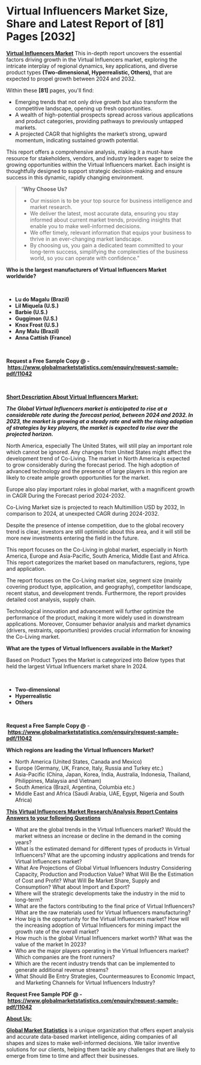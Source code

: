 <h1>Virtual Influencers Market Size, Share and Latest Report of [81] Pages [2032]</h1>
<p><a href="https://www.globalmarketstatistics.com/market-reports/virtual-influencers-market-11042"><strong>Virtual Influencers Market</strong></a> This in-depth report uncovers the essential factors driving growth in the Virtual Influencers market, exploring the intricate interplay of regional dynamics, key applications, and diverse product types <strong>(Two-dimensional, Hyperrealistic, Others),</strong> that are expected to propel growth between 2024 and 2032.</p>
<p>Within these <strong>[81]</strong> pages, you'll find:</p>
<ul>
<li>Emerging trends that not only drive growth but also transform the competitive landscape, opening up fresh opportunities.</li>
<li>A wealth of high-potential prospects spread across various applications and product categories, providing pathways to previously untapped markets.</li>
<li>A projected CAGR that highlights the market&rsquo;s strong, upward momentum, indicating sustained growth potential.</li>
</ul>
<p>This report offers a comprehensive analysis, making it a must-have resource for stakeholders, vendors, and industry leaders eager to seize the growing opportunities within the Virtual Influencers market. Each insight is thoughtfully designed to support strategic decision-making and ensure success in this dynamic, rapidly changing environment.</p>
<blockquote class="">
<p>&ldquo;<strong>Why Choose Us? </strong></p>
<ul>
<li>Our mission is to be your top source for business intelligence and market research.</li>
<li>We deliver the latest, most accurate data, ensuring you stay informed about current market trends, providing insights that enable you to make well-informed decisions.</li>
<li>We offer timely, relevant information that equips your business to thrive in an ever-changing market landscape.</li>
<li>By choosing us, you gain a dedicated team committed to your long-term success, simplifying the complexities of the business world, so you can operate with confidence.&rdquo;</li>
</ul>
</blockquote>
<p><strong>Who is the largest manufacturers of Virtual Influencers Market worldwide?</strong></p>
<p>&nbsp;</p>
<ul>
<li><strong>Lu do Magalu (Brazil)</strong></li>
<li><strong>Lil Miquela (U.S.)</strong></li>
<li><strong>Barbie (U.S.)</strong></li>
<li><strong>Guggimon (U.S.)</strong></li>
<li><strong>Knox Frost (U.S.)</strong></li>
<li><strong>Any Malu (Brazil)</strong></li>
<li><strong>Anna Cattish (France)</strong></li>
</ul>
<p>&nbsp;</p>
<p><strong>Request a Free Sample Copy @ -&nbsp;</strong><a href="https://www.globalmarketstatistics.com/enquiry/request-sample-pdf/11042"><strong>https://www.globalmarketstatistics.com/enquiry/request-sample-pdf/11042</strong></a></p>
<p>&nbsp;</p>
<p><strong><u>Short Description About Virtual Influencers Market:</u></strong></p>
<p><strong><em>The Global Virtual Influencers market is anticipated to rise at a considerable rate during the forecast period, between 2024 and 2032. In 2023, the market is growing at a steady rate and with the rising adoption of strategies by key players, the market is expected to rise over the projected horizon.</em></strong></p>
<p>North America, especially The United States, will still play an important role which cannot be ignored. Any changes from United States might affect the development trend of Co-Living. The market in North America is expected to grow considerably during the forecast period. The high adoption of advanced technology and the presence of large players in this region are likely to create ample growth opportunities for the market.</p>
<p>Europe also play important roles in global market, with a magnificent growth in CAGR During the Forecast period 2024-2032.</p>
<p>Co-Living Market size is projected to reach Multimillion USD by 2032, In comparison to 2024, at unexpected CAGR during 2024-2032.</p>
<p>Despite the presence of intense competition, due to the global recovery trend is clear, investors are still optimistic about this area, and it will still be more new investments entering the field in the future.</p>
<p>This report focuses on the Co-Living in global market, especially in North America, Europe and Asia-Pacific, South America, Middle East and Africa. This report categorizes the market based on manufacturers, regions, type and application.</p>
<p>The report focuses on the Co-Living market size, segment size (mainly covering product type, application, and geography), competitor landscape, recent status, and development trends. Furthermore, the report provides detailed cost analysis, supply chain.</p>
<p>Technological innovation and advancement will further optimize the performance of the product, making it more widely used in downstream applications. Moreover, Consumer behavior analysis and market dynamics (drivers, restraints, opportunities) provides crucial information for knowing the Co-Living market.</p>
<p><strong>What are the types of Virtual Influencers available in the Market?</strong></p>
<p>Based on Product Types the Market is categorized into Below types that held the largest Virtual Influencers market share In 2024.</p>
<p>&nbsp;</p>
<ul>
<li><strong>Two-dimensional</strong></li>
<li><strong>Hyperrealistic</strong></li>
<li><strong>Others</strong></li>
</ul>
<p>&nbsp;</p>
<p><strong>Request a Free Sample Copy @</strong>&nbsp;-&nbsp;<a href="https://www.globalmarketstatistics.com/enquiry/request-sample-pdf/11042"><strong>https://www.globalmarketstatistics.com/enquiry/request-sample-pdf/11042</strong></a></p>
<p><strong>Which regions are leading the Virtual Influencers Market?</strong></p>
<ul>
<li>North America (United States, Canada and Mexico)</li>
<li>Europe (Germany, UK, France, Italy, Russia and Turkey etc.)</li>
<li>Asia-Pacific (China, Japan, Korea, India, Australia, Indonesia, Thailand, Philippines, Malaysia and Vietnam)</li>
<li>South America (Brazil, Argentina, Columbia etc.)</li>
<li>Middle East and Africa (Saudi Arabia, UAE, Egypt, Nigeria and South Africa)</li>
</ul>
<p><strong><u>This Virtual Influencers Market Research/Analysis Report Contains Answers to your following Questions</u></strong></p>
<ul>
<li>What are the global trends in the Virtual Influencers market? Would the market witness an increase or decline in the demand in the coming years?</li>
<li>What is the estimated demand for different types of products in Virtual Influencers? What are the upcoming industry applications and trends for Virtual Influencers market?</li>
<li>What Are Projections of Global Virtual Influencers Industry Considering Capacity, Production and Production Value? What Will Be the Estimation of Cost and Profit? What Will Be Market Share, Supply and Consumption? What about Import and Export?</li>
<li>Where will the strategic developments take the industry in the mid to long-term?</li>
<li>What are the factors contributing to the final price of Virtual Influencers? What are the raw materials used for Virtual Influencers manufacturing?</li>
<li>How big is the opportunity for the Virtual Influencers market? How will the increasing adoption of Virtual Influencers for mining impact the growth rate of the overall market?</li>
<li>How much is the global Virtual Influencers market worth? What was the value of the market In 2023?</li>
<li>Who are the major players operating in the Virtual Influencers market? Which companies are the front runners?</li>
<li>Which are the recent industry trends that can be implemented to generate additional revenue streams?</li>
<li>What Should Be Entry Strategies, Countermeasures to Economic Impact, and Marketing Channels for Virtual Influencers Industry?</li>
</ul>
<p><strong>Request Free Sample PDF @ -&nbsp;</strong><a href="https://www.globalmarketstatistics.com/enquiry/request-sample-pdf/11042"><strong>https://www.globalmarketstatistics.com/enquiry/request-sample-pdf/11042</strong></a></p>
<p><strong><u>About Us:</u></strong></p>
<p><a href="https://www.globalmarketstatistics.com/"><strong>Global Market Statistics</strong></a>&nbsp;is a unique organization that offers expert analysis and accurate data-based market intelligence, aiding companies of all shapes and sizes to make well-informed decisions. We tailor inventive solutions for our clients, helping them tackle any challenges that are likely to emerge from time to time and affect their businesses.</p>